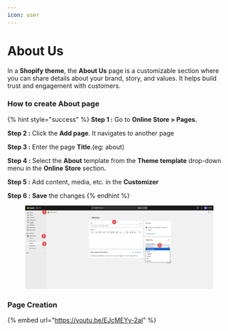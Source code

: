 ```yaml
---
icon: user
---
```


# About Us

In a **Shopify theme**, the **About Us** page is a customizable section where you can share details about your brand, story, and values. It helps build trust and engagement with customers.

### How to create About page

{% hint style="success" %}
**Step 1 :** Go to **Online Store > Pages.**

**Step 2 :** Click the **Add page**. It navigates to another page

**Step 3 :** Enter the page **Title**.(eg: about)

**Step 4 :** Select the **About** template from the **Theme template** drop-down menu in the **Online Store** sectio&#x6E;**.**

**Step 5 :**  Add content, media, etc. in the **Customizer**

**Step 6 :** **Save** the changes
{% endhint %}

<figure><img src="../.gitbook/assets/pages.jpg" alt=""><figcaption></figcaption></figure>

### Page Creation

{% embed url="https://youtu.be/EJcMEYy-2aI" %}
